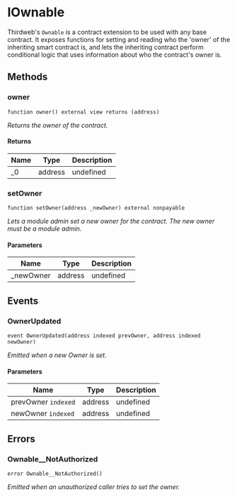 # IOwnable





Thirdweb&#39;s `Ownable` is a contract extension to be used with any base contract. It exposes functions for setting and reading  who the &#39;owner&#39; of the inheriting smart contract is, and lets the inheriting contract perform conditional logic that uses  information about who the contract&#39;s owner is.



## Methods

### owner

```solidity
function owner() external view returns (address)
```



*Returns the owner of the contract.*


#### Returns

| Name | Type | Description |
|---|---|---|
| _0 | address | undefined

### setOwner

```solidity
function setOwner(address _newOwner) external nonpayable
```



*Lets a module admin set a new owner for the contract. The new owner must be a module admin.*

#### Parameters

| Name | Type | Description |
|---|---|---|
| _newOwner | address | undefined



## Events

### OwnerUpdated

```solidity
event OwnerUpdated(address indexed prevOwner, address indexed newOwner)
```



*Emitted when a new Owner is set.*

#### Parameters

| Name | Type | Description |
|---|---|---|
| prevOwner `indexed` | address | undefined |
| newOwner `indexed` | address | undefined |



## Errors

### Ownable__NotAuthorized

```solidity
error Ownable__NotAuthorized()
```



*Emitted when an unauthorized caller tries to set the owner.*



